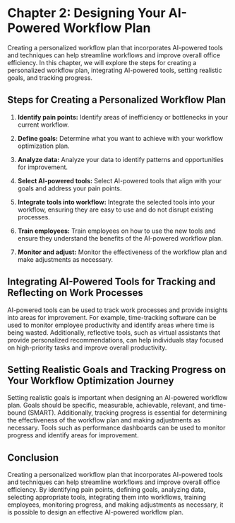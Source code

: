 Chapter 2: Designing Your AI-Powered Workflow Plan
==================================================

Creating a personalized workflow plan that incorporates AI-powered tools and techniques can help streamline workflows and improve overall office efficiency. In this chapter, we will explore the steps for creating a personalized workflow plan, integrating AI-powered tools, setting realistic goals, and tracking progress.

Steps for Creating a Personalized Workflow Plan
-----------------------------------------------

1. **Identify pain points:** Identify areas of inefficiency or bottlenecks in your current workflow.

2. **Define goals:** Determine what you want to achieve with your workflow optimization plan.

3. **Analyze data:** Analyze your data to identify patterns and opportunities for improvement.

4. **Select AI-powered tools:** Select AI-powered tools that align with your goals and address your pain points.

5. **Integrate tools into workflow:** Integrate the selected tools into your workflow, ensuring they are easy to use and do not disrupt existing processes.

6. **Train employees:** Train employees on how to use the new tools and ensure they understand the benefits of the AI-powered workflow plan.

7. **Monitor and adjust:** Monitor the effectiveness of the workflow plan and make adjustments as necessary.

Integrating AI-Powered Tools for Tracking and Reflecting on Work Processes
--------------------------------------------------------------------------

AI-powered tools can be used to track work processes and provide insights into areas for improvement. For example, time-tracking software can be used to monitor employee productivity and identify areas where time is being wasted. Additionally, reflective tools, such as virtual assistants that provide personalized recommendations, can help individuals stay focused on high-priority tasks and improve overall productivity.

Setting Realistic Goals and Tracking Progress on Your Workflow Optimization Journey
-----------------------------------------------------------------------------------

Setting realistic goals is important when designing an AI-powered workflow plan. Goals should be specific, measurable, achievable, relevant, and time-bound (SMART). Additionally, tracking progress is essential for determining the effectiveness of the workflow plan and making adjustments as necessary. Tools such as performance dashboards can be used to monitor progress and identify areas for improvement.

Conclusion
----------

Creating a personalized workflow plan that incorporates AI-powered tools and techniques can help streamline workflows and improve overall office efficiency. By identifying pain points, defining goals, analyzing data, selecting appropriate tools, integrating them into workflows, training employees, monitoring progress, and making adjustments as necessary, it is possible to design an effective AI-powered workflow plan.
